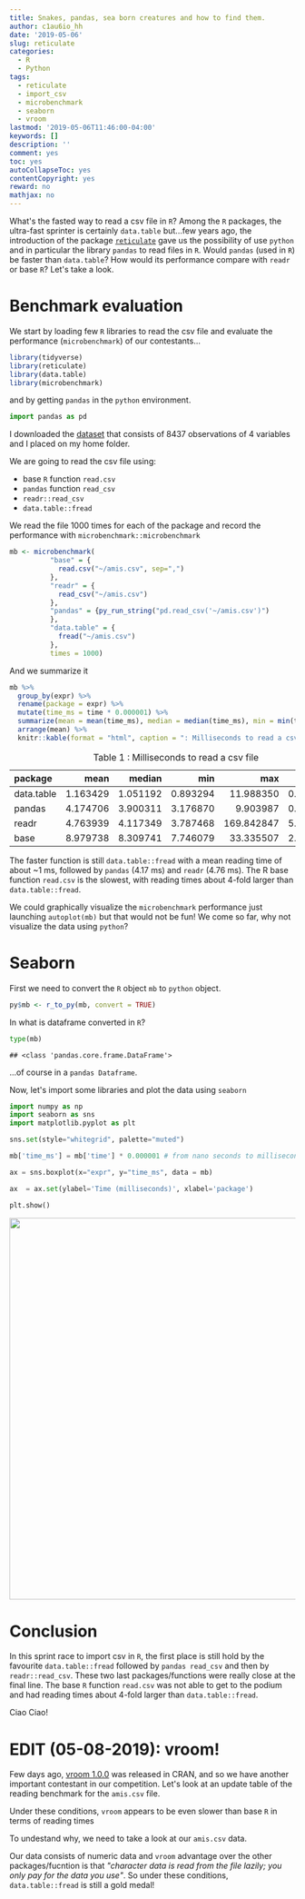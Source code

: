 ```yaml
---
title: Snakes, pandas, sea born creatures and how to find them.
author: c1au6io_hh
date: '2019-05-06'
slug: reticulate
categories:
  - R
  - Python
tags:
  - reticulate
  - import_csv
  - microbenchmark
  - seaborn
  - vroom
lastmod: '2019-05-06T11:46:00-04:00'
keywords: []
description: ''
comment: yes
toc: yes
autoCollapseToc: yes
contentCopyright: yes
reward: no
mathjax: no
---
```


What's the fasted way to read a csv file in `R`? Among the `R` packages, the ultra-fast sprinter is certainly `data.table` but...few years ago, the introduction of the package [`reticulate`](https://blog.rstudio.com/2018/03/26/reticulate-r-interface-to-python/) gave us the possibility of use `python` and in particular the library `pandas` to read files in `R`. Would `pandas` (used in `R`) be faster than `data.table`? How would its performance compare with `readr` or base `R`? Let's take a look.

<!--more-->

# Benchmark evaluation

We  start by loading few `R` libraries to read the csv file and  evaluate the performance (`microbenchmark`) of our contestants...


```r
library(tidyverse)
library(reticulate)
library(data.table)
library(microbenchmark)
```

and by getting `pandas` in the `python` environment.


```python
import pandas as pd
```

I downloaded the [dataset](https://vincentarelbundock.github.io/Rdatasets/csv/boot/amis.csv) that consists of 8437	observations of 4 variables and I placed on my home folder.



We are going to read the csv file using:

* base `R` function `read.csv`
* `pandas` function `read_csv`
* `readr::read_csv`
* `data.table::fread`

We read the file  1000 times for each of the package and record the performance with `microbenchmark::microbenchmark`


```r
mb <- microbenchmark(
          "base" = {
            read.csv("~/amis.csv", sep=",")
          },
          "readr" = {
            read_csv("~/amis.csv")
          },
          "pandas" = {py_run_string("pd.read_csv('~/amis.csv')")
          },
          "data.table" = {
            fread("~/amis.csv")
          },
          times = 1000)
```

And we summarize it

```r
mb %>% 
  group_by(expr) %>% 
  rename(package = expr) %>% 
  mutate(time_ms = time * 0.000001) %>% 
  summarize(mean = mean(time_ms), median = median(time_ms), min = min(time_ms), max = max(time_ms), sd = sd(time_ms)) %>% 
  arrange(mean) %>% 
  knitr::kable(format = "html", caption = ": Milliseconds to read a csv file")
```

<table>
<caption>Table 1 : Milliseconds to read a csv file</caption>
 <thead>
  <tr>
   <th style="text-align:left;"> package </th>
   <th style="text-align:right;"> mean </th>
   <th style="text-align:right;"> median </th>
   <th style="text-align:right;"> min </th>
   <th style="text-align:right;"> max </th>
   <th style="text-align:right;"> sd </th>
  </tr>
 </thead>
<tbody>
  <tr>
   <td style="text-align:left;"> data.table </td>
   <td style="text-align:right;"> 1.163429 </td>
   <td style="text-align:right;"> 1.051192 </td>
   <td style="text-align:right;"> 0.893294 </td>
   <td style="text-align:right;"> 11.988350 </td>
   <td style="text-align:right;"> 0.5746664 </td>
  </tr>
  <tr>
   <td style="text-align:left;"> pandas </td>
   <td style="text-align:right;"> 4.174706 </td>
   <td style="text-align:right;"> 3.900311 </td>
   <td style="text-align:right;"> 3.176870 </td>
   <td style="text-align:right;"> 9.903987 </td>
   <td style="text-align:right;"> 0.9339007 </td>
  </tr>
  <tr>
   <td style="text-align:left;"> readr </td>
   <td style="text-align:right;"> 4.763939 </td>
   <td style="text-align:right;"> 4.117349 </td>
   <td style="text-align:right;"> 3.787468 </td>
   <td style="text-align:right;"> 169.842847 </td>
   <td style="text-align:right;"> 5.5154385 </td>
  </tr>
  <tr>
   <td style="text-align:left;"> base </td>
   <td style="text-align:right;"> 8.979738 </td>
   <td style="text-align:right;"> 8.309741 </td>
   <td style="text-align:right;"> 7.746079 </td>
   <td style="text-align:right;"> 33.335507 </td>
   <td style="text-align:right;"> 2.4232146 </td>
  </tr>
</tbody>
</table>

The faster function is still `data.table::fread` with a mean reading time of about ~1 ms,  followed by `pandas` (4.17 ms) and `readr` (4.76 ms). The R base function `read.csv` is the slowest, with reading times about 4-fold  larger than `data.table::fread`.

We could graphically visualize the `microbenchmark` performance just launching `autoplot(mb)` but that would not be fun! We come so far, why not visualize the data using `python`?

# Seaborn

First we need to convert the `R` object `mb` to `python` object.

```r
py$mb <- r_to_py(mb, convert = TRUE)
```

In what is dataframe converted in `R`?


```python
type(mb)
```

```
## <class 'pandas.core.frame.DataFrame'>
```
...of course in a `pandas Dataframe`.

Now, let's import some libraries and plot the data using `seaborn`

```python
import numpy as np
import seaborn as sns
import matplotlib.pyplot as plt

sns.set(style="whitegrid", palette="muted")

mb['time_ms'] = mb['time'] * 0.000001 # from nano seconds to millisecond

ax = sns.boxplot(x="expr", y="time_ms", data = mb)

ax  = ax.set(ylabel='Time (milliseconds)', xlabel='package')

plt.show()
```

<img src="/post/2019-04-17-reticulate_files/figure-html/p_libraries-1.png" width="672" />

# Conclusion

In this sprint race to import csv in `R`, the first place is still hold by the favourite `data.table::fread` followed by `pandas read_csv` and then by `readr::read_csv`. These two last packages/functions were really close at the final line. The base `R` function `read.csv` was not able to get to the podium and had reading times about 4-fold larger than `data.table::fread`.

Ciao Ciao!

# EDIT (05-08-2019): vroom!

Few days ago, [vroom 1.0.0](https://www.tidyverse.org/articles/2019/05/vroom-1-0-0/?fbclid=IwAR0JN1wqX8U1CarXdKbKPkkg77RlNX1bew_k6bZbINb1uZloSXvNyjotxVg) was released in CRAN, and so we have another important contestant in our competition. Let's look at an update table of the reading benchmark for the `amis.csv` file.


Under these conditions, `vroom` appears to be even slower than base `R` in terms of reading times


To undestand why, we need to take a look at our `amis.csv` data.

Our data consists of numeric data and `vroom` advantage over the other packages/fucntion is that *"character data is read from the file lazily; you only pay for the data you use"*. 
So under these conditions, `data.table::fread` is still a gold medal!


